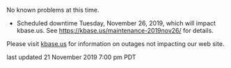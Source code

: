No known problems at this time.

* Scheduled downtime Tuesday, November 26, 2019, which will impact kbase.us.  See <a href="https://kbase.us/maintenance-2019nov26/">https://kbase.us/maintenance-2019nov26/</a> for details.

Please visit <a href="https://kbase.us">kbase.us</a> for information on outages not impacting our web site.

last updated 21 November 2019 7:00 pm PDT

